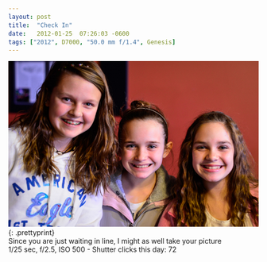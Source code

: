 ```yaml
---
layout: post
title:  "Check In"
date:   2012-01-25  07:26:03 -0600
tags: ["2012", D7000, "50.0 mm f/1.4", Genesis]
---
```

![:title](/images/2012/2012_0125_D7K3971.jpg)
{: .prettyprint}  
Since you are just waiting in line, I might as well take your picture  
1/25 sec, f/2.5, ISO 500 - Shutter clicks this day: 72